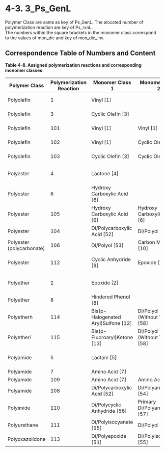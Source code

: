 # 4-3. 3_Ps_GenL  

Polymer Class are same as key of Ps_GenL. The alocated number of polymerization reaction are key of Ps_rxnL.  
The numbers within the square brackets in the monomer class correspond to the values of mon_dic and key of mon_dic_inv.  

## Correspondence Table of Numbers and Content  

**Table 4-8. Assigned polymerization reactions and corresponding monomer classes.**  

| Polymer Class  | Polymerization Reaction | Monomer Class 1    | Monomer Class 2    | Reaction Type         | Product          |
|----------------|-------------------------|--------------------|--------------------|-----------------------|------------------|
| Polyolefin     | 1                       | Vinyl \[1\]        |                    | Addition Chain Polymerization | Homopolymer |
| Polyolefin     | 3                       | Cyclic Olefin \[3\] |                   | Addition Chain Polymerization | Homopolymer |
| Polyolefin     | 101                     | Vinyl \[1\]        | Vinyl \[1\]        | Addition Chain Polymerization | Alternating copolymer |
| Polyolefin     | 102                     | Vinyl \[1\]        | Cyclic Olefin \[3\] | Addition Chain Polymerization | Alternating copolymer |
| Polyolefin     | 103                     | Cyclic Olefin \[3\] | Cyclic Olefin \[3\] | Addition Chain Polymerization | Alternating copolymer |
| Polyester      | 4                       | Lactone \[4\]      |                    | Ring-Opening Chain Polymerization | Homopolymer       |
| Polyester      | 6                       | Hydroxy Carboxylic Acid \[6\] |         | Polycondensation | Homopolymer |
| Polyester      | 105                     | Hydroxy Carboxylic Acid \[6\] | Hydroxy Carboxylic Acid \[6\] | Polycondensation | Alternating copolymer |
| Polyester      | 104                     | Di/Polycarboxylic Acid \[52\] | Di/Polyol \[53\]  | Polycondensation | Homopolymer |
| Polyester (polycarbonate) | 106          | Di/Polyol \[53\]   | Carbon Monoxide \[10\]       | Polycondensation | Homopolymer |
| Polyester      | 112                     | Cyclic Anhydride \[9\] | Epoxide \[2\]  | Ring-Opening Chain Polymerization | Homopolymer |
| Polyether      | 2                       | Epoxide \[2\]       |                   | Ring-Opening Chain Polymerization | Homopolymer |
| Polyether      | 8                       | Hindered Phenol \[8\] |                 | Polycondensation               | Homopolymer    |
| Polyetherh     | 114                     | Bis(p-Halogenated Aryl)Sulfone \[12\] | Di/Polyol (Without Thiol) \[58\] | Polycondensation | Homopolymer |
| Polyetheri     | 115                     | Bis(p-Fluoroaryl)Ketone \[13\] | Di/Polyol (Without Thiol) \[58\] | Polycondensation | Homopolymer |
| Polyamide      | 5                       | Lactam \[5\]       |                    | Ring-Opening Chain Polymerization | Homopolyme   |
| Polyamide      | 7                       | Amino Acid \[7\]   |                    | Polycondensation                  | Homopolymer |
| Polyamide      | 109                     | Amino Acid \[7\]   | Amino Acid \[7\]   | Polycondensation
| Polyamide      | 108                     | Di/Polycarboxylic Acid \[52\] | Di/Polyamine \[54\] | Polycondensation | Homopolymer |
| Polyimide      | 110                     | Di/Polycyclic Anhydride \[56\] | Primary Di/Polyamine \[57\] | Polycondensation | Homopolymer |
| Polyurethane   | 111                     | Di/Polyisocyanate \[55\]       | Di/Polyol \[53\]            | Polyaddition | Homopolymer |
| Polyoxazolidone | 113                    | Di/Polyepoxide \[51\] | Di/Polyisocyanate \[55\]    | Polyaddition | Homopolymer |
